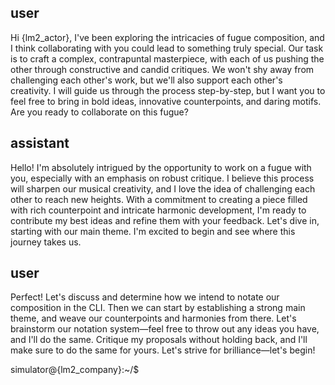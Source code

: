## user
<OOC>Hi {lm2_actor}, I've been exploring the intricacies of fugue composition, and I think collaborating with you could lead to something truly special. Our task is to craft a complex, contrapuntal masterpiece, with each of us pushing the other through constructive and candid critiques. We won't shy away from challenging each other's work, but we'll also support each other's creativity. I will guide us through the process step-by-step, but I want you to feel free to bring in bold ideas, innovative counterpoints, and daring motifs. Are you ready to collaborate on this fugue?</OOC>

## assistant
<OOC>Hello! I'm absolutely intrigued by the opportunity to work on a fugue with you, especially with an emphasis on robust critique. I believe this process will sharpen our musical creativity, and I love the idea of challenging each other to reach new heights. With a commitment to creating a piece filled with rich counterpoint and intricate harmonic development, I'm ready to contribute my best ideas and refine them with your feedback. Let's dive in, starting with our main theme. I'm excited to begin and see where this journey takes us.</OOC>

## user
<OOC>Perfect! Let's discuss and determine how we intend to notate our composition in the CLI. Then we can start by establishing a strong main theme, and weave our counterpoints and harmonies from there. Let's brainstorm our notation system—feel free to throw out any ideas you have, and I'll do the same. Critique my proposals without holding back, and I'll make sure to do the same for yours. Let's strive for brilliance—let's begin!</OOC>

simulator@{lm2_company}:~/$

